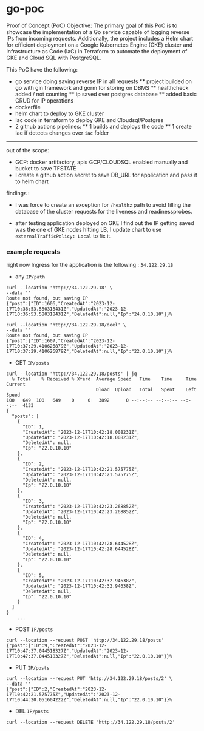 # go-poc

Proof of Concept (PoC) Objective:
The primary goal of this PoC is to showcase the implementation of a Go service capable of logging reverse IPs from incoming requests. Additionally, the project includes a Helm chart for efficient deployment on a Google Kubernetes Engine (GKE) cluster and Infrastructure as Code (IaC) in Terraform to automate the deployment of GKE and Cloud SQL with PostgreSQL.

This PoC have the following: 

* go service doing saving reverse IP in all requests
** project builded on go with gin framework and gorm for storing on DBMS
** healthcheck added / not counting 
** ip saved over postgres database 
** added basic CRUD for IP operations
* dockerfile
* helm chart to deploy to GKE cluster
* Iac code in terraform to deploy GKE and Cloudsql/Postgres
* 2 github actions pipelines:
** 1 builds and deploys the code
** 1 create Iac if detects changes over `iac` folder

---
out of the scope:
* GCP: docker artifactory, apis GCP/CLOUDSQL enabled manually and bucket to save TFSTATE
* I create a github action secret to save DB_URL for application and pass it to helm chart

findings : 

* I was force to create an exception for `/healthz`  path to avoid filling the database  of the cluster requests for the liveness and readinessprobes.

* after testing application deployed on GKE I find out the IP getting saved was the one of GKE nodes hitting LB, I update chart to use `externalTrafficPolicy: Local` to fix it.

### example requests 

right now Ingress for the application is the following : `34.122.29.18`

* any `IP/path`
```
curl --location 'http://34.122.29.18' \
--data ''
Route not found, but saving IP
{"post":{"ID":1606,"CreatedAt":"2023-12-17T10:36:53.580318431Z","UpdatedAt":"2023-12-17T10:36:53.580318431Z","DeletedAt":null,"Ip":"24.0.10.10"}}%

curl --location 'http://34.122.29.18/deel' \
--data ''
Route not found, but saving IP
{"post":{"ID":1607,"CreatedAt":"2023-12-17T10:37:29.410626879Z","UpdatedAt":"2023-12-17T10:37:29.410626879Z","DeletedAt":null,"Ip":"22.0.10.10"}}%
```

 * GET `IP/posts`
```
curl --location 'http://34.122.29.18/posts' | jq 
  % Total    % Received % Xferd  Average Speed   Time    Time     Time  Current
                                 Dload  Upload   Total   Spent    Left  Speed
100   649  100   649    0     0   3892      0 --:--:-- --:--:-- --:--:--  4133
{
  "posts": [
    {
      "ID": 1,
      "CreatedAt": "2023-12-17T10:42:18.008231Z",
      "UpdatedAt": "2023-12-17T10:42:18.008231Z",
      "DeletedAt": null,
      "Ip": "22.0.10.10"
    },
    {
      "ID": 2,
      "CreatedAt": "2023-12-17T10:42:21.575775Z",
      "UpdatedAt": "2023-12-17T10:42:21.575775Z",
      "DeletedAt": null,
      "Ip": "22.0.10.10"
    },
    {
      "ID": 3,
      "CreatedAt": "2023-12-17T10:42:23.268852Z",
      "UpdatedAt": "2023-12-17T10:42:23.268852Z",
      "DeletedAt": null,
      "Ip": "22.0.10.10"
    },
    {
      "ID": 4,
      "CreatedAt": "2023-12-17T10:42:28.644528Z",
      "UpdatedAt": "2023-12-17T10:42:28.644528Z",
      "DeletedAt": null,
      "Ip": "22.0.10.10"
    },
    {
      "ID": 5,
      "CreatedAt": "2023-12-17T10:42:32.94638Z",
      "UpdatedAt": "2023-12-17T10:42:32.94638Z",
      "DeletedAt": null,
      "Ip": "22.0.10.10"
    }
  ]
}
    ...
```

* POST `IP/posts`
```
curl --location --request POST 'http://34.122.29.18/posts'
{"post":{"ID":9,"CreatedAt":"2023-12-17T10:47:37.044518327Z","UpdatedAt":"2023-12-17T10:47:37.044518327Z","DeletedAt":null,"Ip":"22.0.10.10"}}%
```

 * PUT `IP/posts`
 ```
 curl --location --request PUT 'http://34.122.29.18/posts/2' \
--data ''
{"post":{"ID":2,"CreatedAt":"2023-12-17T10:42:21.575775Z","UpdatedAt":"2023-12-17T10:44:20.051604222Z","DeletedAt":null,"Ip":"22.0.10.10"}}%
 ```

 * DEL `IP/posts`
 ```
 curl --location --request DELETE 'http://34.122.29.18/posts/2'
 ```

